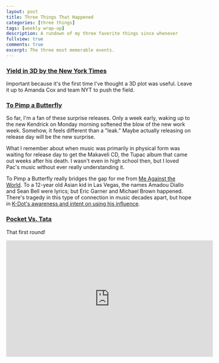 ```yaml
---
layout: post
title: Three Things That Happened
categories: [three things]
tags: [weekly wrap-up]
description: A rundown of my three favorite things since whenever
fullview: true
comments: true
excerpt: The three most memorable events.
---
```


### [Yield in 3D by the New York Times](http://www.nytimes.com/interactive/2015/03/19/upshot/3d-yield-curve-economic-growth.html?rref=upshot)

Important because it's the first time I've thought a 3D plot was useful. Leave it up to Amanda Cox and team NYT to push the field.

### [To Pimp a Butterfly](http://open.spotify.com/album/7ycBtnsMtyVbbwTfJwRjSP)

So far, I'm a fan of these surprise releases. Only a week early, waking up to the new Kendrick on Monday morning softened the blow of the new work week. Somehow, it feels different than a "leak." Maybe actually releasing on release day will be the new surprise.

What I remember about when music was primarily in physical form was waiting for release day to get the Makaveli CD, the Tupac album that came out weeks after his death. I wasn't even in high school then, but I loved Pac's music without ever really understanding it.

To Pimp a Butterfly really bridges the gap for me from [Me Against the World](http://open.spotify.com/album/3OrucS4sHv6Bl9GS4rafEk). To a 12-year old Asian kid in Las Vegas, the names Amadou Diallo and Sean Bell were lyrics; but Eric Garner and Michael Brown happened. There's tragedy in this type of connection in music decades apart, but hope in [K-Dot's awareness and intent on using his influence](http://www.nytimes.com/2015/03/22/arts/music/kendrick-lamar-on-his-new-album-and-the-weight-of-clarity.html).

### [Pocket Vs. Tata](https://www.youtube.com/watch?v=BR5bhLwmiH0#t=164)

That first round!
<iframe width="560" height="315" src="https://www.youtube.com/embed/BR5bhLwmiH0" frameborder="0" allowfullscreen></iframe>